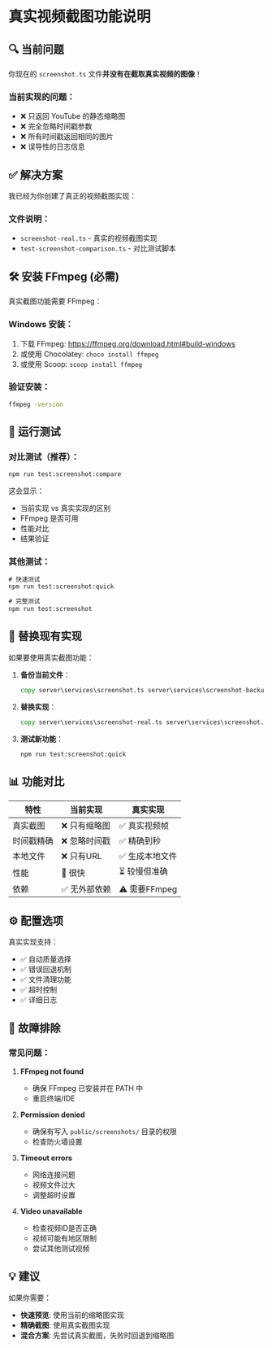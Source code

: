# 真实视频截图功能说明

## 🔍 当前问题

你现在的 `screenshot.ts` 文件**并没有在截取真实视频的图像**！

### 当前实现的问题：
- ❌ 只返回 YouTube 的静态缩略图
- ❌ 完全忽略时间戳参数
- ❌ 所有时间戳返回相同的图片
- ❌ 误导性的日志信息

## ✅ 解决方案

我已经为你创建了真正的视频截图实现：

### 文件说明：
- `screenshot-real.ts` - 真实的视频截图实现
- `test-screenshot-comparison.ts` - 对比测试脚本

## 🛠️ 安装 FFmpeg (必需)

真实截图功能需要 FFmpeg：

### Windows 安装：
1. 下载 FFmpeg: https://ffmpeg.org/download.html#build-windows
2. 或使用 Chocolatey: `choco install ffmpeg`
3. 或使用 Scoop: `scoop install ffmpeg`

### 验证安装：
```cmd
ffmpeg -version
```

## 🧪 运行测试

### 对比测试（推荐）：
```cmd
npm run test:screenshot:compare
```

这会显示：
- 当前实现 vs 真实实现的区别
- FFmpeg 是否可用
- 性能对比
- 结果验证

### 其他测试：
```cmd
# 快速测试
npm run test:screenshot:quick

# 完整测试  
npm run test:screenshot
```

## 🔄 替换现有实现

如果要使用真实截图功能：

1. **备份当前文件**：
   ```cmd
   copy server\services\screenshot.ts server\services\screenshot-backup.ts
   ```

2. **替换实现**：
   ```cmd
   copy server\services\screenshot-real.ts server\services\screenshot.ts
   ```

3. **测试新功能**：
   ```cmd
   npm run test:screenshot:quick
   ```

## 📊 功能对比

| 特性 | 当前实现 | 真实实现 |
|------|----------|----------|
| 真实截图 | ❌ 只有缩略图 | ✅ 真实视频帧 |
| 时间戳精确 | ❌ 忽略时间戳 | ✅ 精确到秒 |
| 本地文件 | ❌ 只有URL | ✅ 生成本地文件 |
| 性能 | 🚀 很快 | ⏳ 较慢但准确 |
| 依赖 | ✅ 无外部依赖 | ⚠️ 需要FFmpeg |

## ⚙️ 配置选项

真实实现支持：
- ✅ 自动质量选择
- ✅ 错误回退机制
- ✅ 文件清理功能
- ✅ 超时控制
- ✅ 详细日志

## 🔧 故障排除

### 常见问题：

1. **FFmpeg not found**
   - 确保 FFmpeg 已安装并在 PATH 中
   - 重启终端/IDE

2. **Permission denied**
   - 确保有写入 `public/screenshots/` 目录的权限
   - 检查防火墙设置

3. **Timeout errors** 
   - 网络连接问题
   - 视频文件过大
   - 调整超时设置

4. **Video unavailable**
   - 检查视频ID是否正确
   - 视频可能有地区限制
   - 尝试其他测试视频

## 💡 建议

如果你需要：
- **快速预览**: 使用当前的缩略图实现
- **精确截图**: 使用真实截图实现
- **混合方案**: 先尝试真实截图，失败时回退到缩略图
